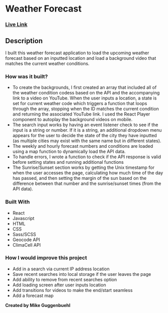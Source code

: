 # Weather Forecast

### [Live Link](https://mjguggen.github.io/Weather-Forecast/)

## Description
I built this weather forecast application to load the upcoming weather forecast based on an inputted location and load a background video that matches the current weather conditions. 

### How was it built?
- To create the backgrounds, I first created an array that included all of the weather condition codess based on the API and the accompanying link to a video on YouTube. When the user inputs a location, a state is set for current weather code which triggers a function that loops through the array, stopping when the ID matches the current condition and returning the associated YouTube link. I used the React Player component to autoplay the background videos on mobile.
- The search input works by having an event listener check to see if the input is a string or number. If it is a string, an additional dropdown menu appears for the user to decide the state of the city they have inputted (as multiple cities may exist with the same name but in different states).
- The weekly and hourly forecast numbers and conditions are loaded using a map function to dynamically load the API data. 
- To handle errors, I wrote a function to check if the API response is valid before setting states and running additional functions
- The Sunrise/Sunset section works by getting the Unix timestamp for when the user accesses the page, calculating how much time of the day has passed, and then setting the margin of the sun based on the difference between that number and the sunrise/sunset times (from the API data).  

### Built With
- React
- Javascript
- HTML
- CSS
- Sass/SCSS
- Geocode  API
- ClimaCell API

### How I would improve this project
- Add in a search via current IP address location
- Save recent searches into local storage if the user leaves the page
- Add ability to remove from recent searches option
- Add loading screen after user inputs location
- Add transitions for videos to make the end/start seamless
- Add a forecast map

**Created by Mike Guggenbuehl**